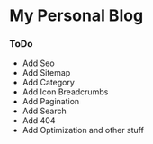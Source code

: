 # My Personal Blog
### ToDo
- Add Seo
- Add Sitemap
- Add Category
- Add Icon Breadcrumbs
- Add Pagination
- Add Search
- Add 404
- Add Optimization and other stuff